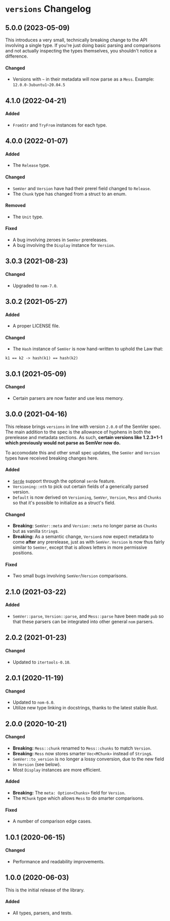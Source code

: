 # `versions` Changelog

## 5.0.0 (2023-05-09)

This introduces a very small, technically breaking change to the API involving a
single type. If you're just doing basic parsing and comparisons and not actually
inspecting the types themselves, you shouldn't notice a difference.

#### Changed

- Versions with `~` in their metadata will now parse as a `Mess`. Example: `12.0.0-3ubuntu1~20.04.5`

## 4.1.0 (2022-04-21)

#### Added

- `FromStr` and `TryFrom` instances for each type.

## 4.0.0 (2022-01-07)

#### Added

- The `Release` type.

#### Changed

- `SemVer` and `Version` have had their prerel field changed to `Release`.
- The `Chunk` type has changed from a struct to an enum.

#### Removed

- The `Unit` type.

#### Fixed

- A bug involving zeroes in `SemVer` prereleases.
- A bug involving the `Display` instance for `Version`.

## 3.0.3 (2021-08-23)

#### Changed

- Upgraded to `nom-7.0`.

## 3.0.2 (2021-05-27)

#### Added

- A proper LICENSE file.

#### Changed

- The `Hash` instance of `SemVer` is now hand-written to uphold the Law that:

```
k1 == k2 -> hash(k1) == hash(k2)
```

## 3.0.1 (2021-05-09)

#### Changed

- Certain parsers are now faster and use less memory.

## 3.0.0 (2021-04-16)

This release brings `versions` in line with version `2.0.0` of the SemVer spec.
The main addition to the spec is the allowance of hyphens in both the prerelease
and metadata sections. As such, **certain versions like 1.2.3+1-1 which
previously would not parse as SemVer now do.**

To accomodate this and other small spec updates, the `SemVer` and `Version`
types have received breaking changes here.

#### Added

- [`Serde`](https://serde.rs/) support through the optional `serde` feature.
- `Versioning::nth` to pick out certain fields of a generically parsed version.
- `Default` is now derived on `Versioning`, `SemVer`, `Version`, `Mess` and
  `Chunks` so that it's possible to initialize as a struct's field.

#### Changed

- **Breaking:** `SemVer::meta` and `Version::meta` no longer parse as `Chunks`
  but as vanilla `String`s.
- **Breaking:** As a semantic change, `Version`s now expect metadata to come
  **after** any prerelease, just as with `SemVer`. `Version` is now thus fairly
  similar to `SemVer`, except that is allows letters in more permissive
  positions.

#### Fixed

- Two small bugs involving `SemVer`/`Version` comparisons.

## 2.1.0 (2021-03-22)

#### Added

- `SemVer::parse`, `Version::parse`, and `Mess::parse` have been made `pub` so
  that these parsers can be integrated into other general `nom` parsers.

## 2.0.2 (2021-01-23)

#### Changed

- Updated to `itertools-0.10`.

## 2.0.1 (2020-11-19)

#### Changed

- Updated to `nom-6.0`.
- Utilize new type linking in docstrings, thanks to the latest stable Rust.

## 2.0.0 (2020-10-21)

#### Changed

- **Breaking:** `Mess::chunk` renamed to `Mess::chunks` to match `Version`.
- **Breaking:** `Mess` now stores smarter `Vec<MChunk>` instead of `String`s.
- `SemVer::to_version` is no longer a lossy conversion, due to the new field in `Version` (see below).
- Most `Display` instances are more efficient.

#### Added

- **Breaking:** The `meta: Option<Chunks>` field for `Version`.
- The `MChunk` type which allows `Mess` to do smarter comparisons.

#### Fixed

- A number of comparison edge cases.

## 1.0.1 (2020-06-15)

#### Changed

- Performance and readability improvements.

## 1.0.0 (2020-06-03)

This is the initial release of the library.

#### Added

- All types, parsers, and tests.
